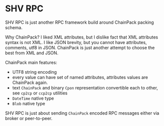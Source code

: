 # SHV RPC

SHV RPC is just another RPC framework build around ChainPack packing schema.

Why ChainPack? I liked XML attributes, but I dislike fact that XML attributes syntax is not XML. 
I like JSON brevity, but you cannot have attributes, comments, utf8 in JSON. ChainPack is
just another attempt to choose the best from XML and JSON.

ChainPack main features:
* UTF8 string encoding
* every value can have set of named attributes, attributes values are ChainPack again.
* text `ChainPack` and binary `Cpon` representation convertible each to other, see `cp2cp` or `ccp2cp` utilities
* `DateTime` native type
* `Blob` native type

SHV RPC is just about sending `ChainPack` encoded RPC messages either via broker or peer-to-peer.
